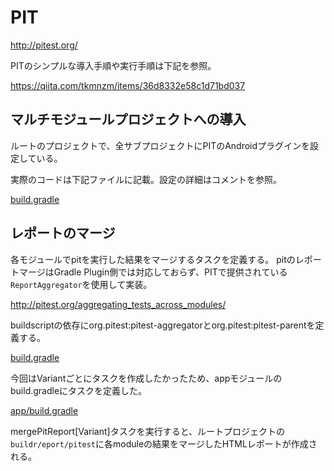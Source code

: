 # PIT

http://pitest.org/

PITのシンプルな導入手順や実行手順は下記を参照。

https://qiita.com/tkmnzm/items/36d8332e58c1d71bd037

## マルチモジュールプロジェクトへの導入

ルートのプロジェクトで、全サブプロジェクトにPITのAndroidプラグインを設定している。

実際のコードは下記ファイルに記載。設定の詳細はコメントを参照。

[build.gradle](../build.gradle)

## レポートのマージ

各モジュールでpitを実行した結果をマージするタスクを定義する。
pitのレポートマージはGradle Plugin側では対応しておらず、PITで提供されている`ReportAggregator`を使用して実装。

http://pitest.org/aggregating_tests_across_modules/

buildscriptの依存にorg.pitest:pitest-aggregatorとorg.pitest:pitest-parentを定義する。

[build.gradle](../build.gradle)


今回はVariantごとにタスクを作成したかったため、appモジュールのbuild.gradleにタスクを定義した。

[app/build.gradle](../app/build.gradle)


mergePitReport[Variant]タスクを実行すると、ルートプロジェクトの`buildr/eport/pitest`に各moduleの結果をマージしたHTMLレポートが作成される。


